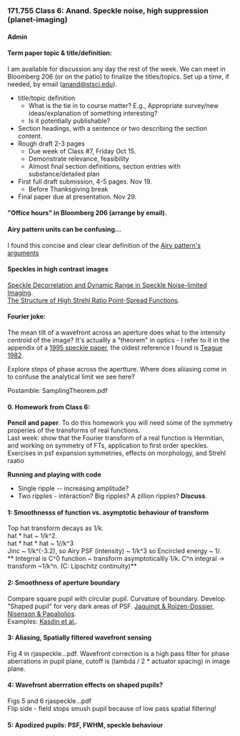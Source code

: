 ### 171.755 Class 6: Anand.  Speckle noise, high suppression (planet-imaging)

#### Admin 

####  Term paper topic & title/definition:  

I am available for discussion any day the rest of the week.  We can meet in Bloomberg 206 (or on the patio) to finalize the titles/topics.  Set up a time, if needed, by email (anand@stsci.edu).

+ title/topic definition  
	- What is the tie in to course matter? E.g., Appropriate survey/new ideas/explanation of something interesting?
	- Is it potentially publishable?  
+ Section headings, with a sentence or two describing the section content. 
+ Rough draft 2-3 pages
   - Due week of Class #7, Friday Oct 15.    
	- Demonstrate relevance, feasibility
	- Almost final section definitions, section entries with substance/detailed plan
+ First full draft submission, 4-5 pages.  Nov 19.  
	- Before Thanksgiving break
+ Final paper due at presentation.  Nov 29.  

####  "Office hours" in Bloomberg 206 (arrange by email). 
#### Airy pattern units can be confusing...   
I found this concise and clear clear definition of the [Airy pattern's arguments](http://web.ipac.caltech.edu/staff/fmasci/home/astro_refs/PSFtheory.pdf)



#### Speckles in high contrast images  
[Speckle Decorrelation and Dynamic Range in Speckle Noise-limited Imaging](https://ui.adsabs.harvard.edu/abs/2002ApJ...581L..59S/abstract).   
[The Structure of High Strehl Ratio Point-Spread Functions](https://ui.adsabs.harvard.edu/abs/2003ApJ...596..702P/abstract).  



#### Fourier joke:
The mean tilt of a wavefront across an aperture does what to the intensity centroid of the image?  It's actuallly a "theorem" in optics - I refer to it in the appendix of a [1995 speckle paper](https://ui.adsabs.harvard.edu/abs/1995AJ....110..430S/abstract), the oldest reference I found is [Teague 1982](https://ui.adsabs.harvard.edu/abs/1982JOSA...72.1199T/abstract).  

Explore steps of phase across the apertture.  Where does aliiasing come in to confuse the analytical  limit we see here?

Postamble: SamplingTheorem.pdf


#### 0. Homework from Class 6:

**Pencil and paper**. To do this homework you will need some of the symmetry  properies of the transforms of real functions.  
Last week: show that the Fourier transform of a real function is Hermitian, and working on symmetry of FTs, application to first order speckles.  
Exercises in psf expansion symmetries, effects on morphology, and Strehl raatio

**Running and playing with code**    
- Single ripple -- increasing amplitude?  
- Two  ripples -  interaction?  Big ripples?  A zillion ripples?
**Discuss**. 

#### 1: Smoothnesss  of function vs. asymptotic behaviour  of transform

Top hat transform decays as 1/k.  
hat * hat ~ 1/k^2.   
hat * hat * hat ~ 1//k^3   
Jinc ~ 1/k^(-3.2),  so  Airy PSF (intensity) ~ 1/k^3 so Encircled energy ~ 1/.  
** Integrral is C^0 function ~ transform asymptoticallly 1/k. C^n integral -> transform ~1/k^n. (C: Lipschitz continuity)**   

#### 2: Smoothness of aperture boundary

Compare square pupil  with  circular pupil.  Curvature of boundary.  Develop "Shaped pupil" for very dark areas of PSF.   [Jaquinot \& Roizen-Dossier](https://ui.adsabs.harvard.edu/abs/1964PrOpt...3...29J/abstract),   [Nisenson \& Papaliolios](https://ui.adsabs.harvard.edu/abs/2001ApJ...548L.201N/abstract).   
Examples: [Kasdin et al.](https://ui.adsabs.harvard.edu/abs/2003ApJ...582.1147K/abstract).

#### 3: Aliasing, Spatially filtered wavefront sensing   
Fig 4 in rjaspeckle...pdf.  Wavefront correction is a high  pass filter for phase aberrations in pupil plane, cutoff is (lambda / 2 * actuator spacing) in image plane.

#### 4: Wavefront aberrration effects on shaped pupils?   
Figs 5 and 6 rjaspeckle...pdf   
Flip side - field stops smush pupil because of low pass spatial filtering!

#### 5: Apodized pupils:  PSF, FWHM, speckle behaviour 



